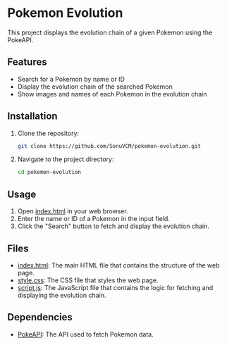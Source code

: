 # Pokemon Evolution

This project displays the evolution chain of a given Pokemon using the PokeAPI.

## Features

- Search for a Pokemon by name or ID
- Display the evolution chain of the searched Pokemon
- Show images and names of each Pokemon in the evolution chain

## Installation

1. Clone the repository:
    ```sh
    git clone https://github.com/SonuVCM/pokemon-evolution.git
    ```
2. Navigate to the project directory:
    ```sh
    cd pokemon-evolution
    ```

## Usage

1. Open [index.html](http://_vscodecontentref_/1) in your web browser.
2. Enter the name or ID of a Pokemon in the input field.
3. Click the "Search" button to fetch and display the evolution chain.

## Files

- [index.html](http://_vscodecontentref_/2): The main HTML file that contains the structure of the web page.
- [style.css](http://_vscodecontentref_/3): The CSS file that styles the web page.
- [script.js](http://_vscodecontentref_/4): The JavaScript file that contains the logic for fetching and displaying the evolution chain.

## Dependencies

- [PokeAPI](https://pokeapi.co/): The API used to fetch Pokemon data.

